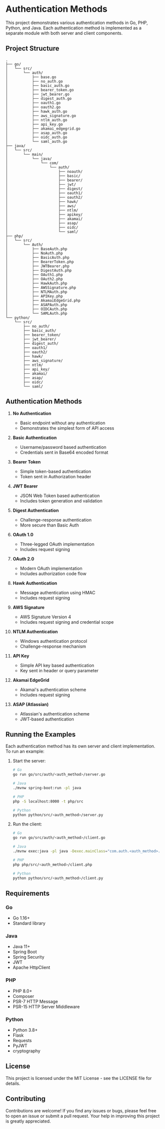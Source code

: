 # Authentication Methods

This project demonstrates various authentication methods in Go, PHP, Python, and Java. Each authentication method is implemented as a separate module with both server and client components.

## Project Structure

```
.
├── go/
│   └── src/
│       └── auth/
│           ├── base.go
│           ├── no_auth.go
│           ├── basic_auth.go
│           ├── bearer_token.go
│           ├── jwt_bearer.go
│           ├── digest_auth.go
│           ├── oauth1.go
│           ├── oauth2.go
│           ├── hawk_auth.go
│           ├── aws_signature.go
│           ├── ntlm_auth.go
│           ├── api_key.go
│           ├── akamai_edgegrid.go
│           ├── asap_auth.go
│           ├── oidc_auth.go
│           └── saml_auth.go
├── java/
│   └── src/
│       └── main/
│           └── java/
│               └── com/
│                   └── auth/
│                       ├── noauth/
│                       ├── basic/
│                       ├── bearer/
│                       ├── jwt/
│                       ├── digest/
│                       ├── oauth1/
│                       ├── oauth2/
│                       ├── hawk/
│                       ├── aws/
│                       ├── ntlm/
│                       ├── apikey/
│                       ├── akamai/
│                       ├── asap/
│                       ├── oidc/
│                       └── saml/
├── php/
│   └── src/
│       └── Auth/
│           ├── BaseAuth.php
│           ├── NoAuth.php
│           ├── BasicAuth.php
│           ├── BearerToken.php
│           ├── JWTBearer.php
│           ├── DigestAuth.php
│           ├── OAuth1.php
│           ├── OAuth2.php
│           ├── HawkAuth.php
│           ├── AWSSignature.php
│           ├── NTLMAuth.php
│           ├── APIKey.php
│           ├── AkamaiEdgeGrid.php
│           ├── ASAPAuth.php
│           ├── OIDCAuth.php
│           └── SAMLAuth.php
└── python/
    └── src/
        ├── no_auth/
        ├── basic_auth/
        ├── bearer_token/
        ├── jwt_bearer/
        ├── digest_auth/
        ├── oauth1/
        ├── oauth2/
        ├── hawk/
        ├── aws_signature/
        ├── ntlm/
        ├── api_key/
        ├── akamai/
        ├── asap/
        ├── oidc/
        └── saml/
```

## Authentication Methods

1. **No Authentication**
   - Basic endpoint without any authentication
   - Demonstrates the simplest form of API access

2. **Basic Authentication**
   - Username/password based authentication
   - Credentials sent in Base64 encoded format

3. **Bearer Token**
   - Simple token-based authentication
   - Token sent in Authorization header

4. **JWT Bearer**
   - JSON Web Token based authentication
   - Includes token generation and validation

5. **Digest Authentication**
   - Challenge-response authentication
   - More secure than Basic Auth

6. **OAuth 1.0**
   - Three-legged OAuth implementation
   - Includes request signing

7. **OAuth 2.0**
   - Modern OAuth implementation
   - Includes authorization code flow

8. **Hawk Authentication**
   - Message authentication using HMAC
   - Includes request signing

9. **AWS Signature**
   - AWS Signature Version 4
   - Includes request signing and credential scope

10. **NTLM Authentication**
    - Windows authentication protocol
    - Challenge-response mechanism

11. **API Key**
    - Simple API key based authentication
    - Key sent in header or query parameter

12. **Akamai EdgeGrid**
    - Akamai's authentication scheme
    - Includes request signing

13. **ASAP (Atlassian)**
    - Atlassian's authentication scheme
    - JWT-based authentication

## Running the Examples

Each authentication method has its own server and client implementation. To run an example:

1. Start the server:
   ```bash
   # Go
   go run go/src/auth/<auth_method>/server.go

   # Java
   ./mvnw spring-boot:run -pl java

   # PHP
   php -S localhost:8000 -t php/src

   # Python
   python python/src/<auth_method>/server.py
   ```

2. Run the client:
   ```bash
   # Go
   go run go/src/auth/<auth_method>/client.go

   # Java
   ./mvnw exec:java -pl java -Dexec.mainClass="com.auth.<auth_method>.<AuthMethod>Client"

   # PHP
   php php/src/<auth_method>/client.php

   # Python
   python python/src/<auth_method>/client.py
   ```

## Requirements

### Go
- Go 1.16+
- Standard library

### Java
- Java 11+
- Spring Boot
- Spring Security
- JWT
- Apache HttpClient

### PHP
- PHP 8.0+
- Composer
- PSR-7 HTTP Message
- PSR-15 HTTP Server Middleware

### Python
- Python 3.8+
- Flask
- Requests
- PyJWT
- cryptography

## License

This project is licensed under the MIT License - see the LICENSE file for details.

## Contributing

Contributions are welcome! If you find any issues or bugs, please feel free to open an issue or submit a pull request. Your help in improving this project is greatly appreciated.
